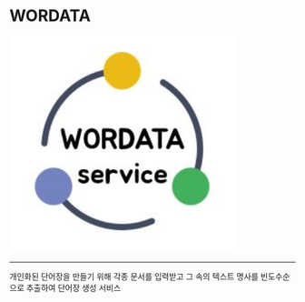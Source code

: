 # WORDATA
<img src="./readme/WORDATA_logo.JPG" width="400"/>

---
개인화된 단어장을 만들기 위해 각종 문서를 입력받고 그 속의 텍스트 명사를 빈도수순으로 추출하여 단어장 생성 서비스
